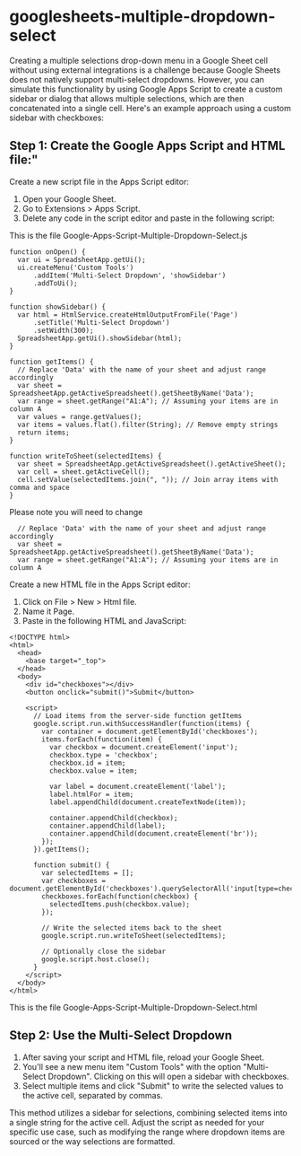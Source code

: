# googlesheets-multiple-dropdown-select

Creating a multiple selections drop-down menu in a Google Sheet cell without using external integrations is a challenge because Google Sheets does not natively support multi-select dropdowns. However, you can simulate this functionality by using Google Apps Script to create a custom sidebar or dialog that allows multiple selections, which are then concatenated into a single cell. Here's an example approach using a custom sidebar with checkboxes:

## Step 1: Create the Google Apps Script and HTML file:"

Create a new script file in the Apps Script editor:

1. Open your Google Sheet.
2. Go to Extensions > Apps Script.
3. Delete any code in the script editor and paste in the following script:

This is the file Google-Apps-Script-Multiple-Dropdown-Select.js

```
function onOpen() {
  var ui = SpreadsheetApp.getUi();
  ui.createMenu('Custom Tools')
      .addItem('Multi-Select Dropdown', 'showSidebar')
      .addToUi();
}

function showSidebar() {
  var html = HtmlService.createHtmlOutputFromFile('Page')
      .setTitle('Multi-Select Dropdown')
      .setWidth(300);
  SpreadsheetApp.getUi().showSidebar(html);
}

function getItems() {
  // Replace 'Data' with the name of your sheet and adjust range accordingly
  var sheet = SpreadsheetApp.getActiveSpreadsheet().getSheetByName('Data');
  var range = sheet.getRange("A1:A"); // Assuming your items are in column A
  var values = range.getValues();
  var items = values.flat().filter(String); // Remove empty strings
  return items;
}

function writeToSheet(selectedItems) {
  var sheet = SpreadsheetApp.getActiveSpreadsheet().getActiveSheet();
  var cell = sheet.getActiveCell();
  cell.setValue(selectedItems.join(", ")); // Join array items with comma and space
}

```

Please note you will need to change 

```
  // Replace 'Data' with the name of your sheet and adjust range accordingly
  var sheet = SpreadsheetApp.getActiveSpreadsheet().getSheetByName('Data');
  var range = sheet.getRange("A1:A"); // Assuming your items are in column A
```

Create a new HTML file in the Apps Script editor:

1. Click on File > New > Html file.
2. Name it Page.
3. Paste in the following HTML and JavaScript:

```
<!DOCTYPE html>
<html>
  <head>
    <base target="_top">
  </head>
  <body>
    <div id="checkboxes"></div>
    <button onclick="submit()">Submit</button>
    
    <script>
      // Load items from the server-side function getItems
      google.script.run.withSuccessHandler(function(items) {
        var container = document.getElementById('checkboxes');
        items.forEach(function(item) {
          var checkbox = document.createElement('input');
          checkbox.type = 'checkbox';
          checkbox.id = item;
          checkbox.value = item;
          
          var label = document.createElement('label');
          label.htmlFor = item;
          label.appendChild(document.createTextNode(item));
          
          container.appendChild(checkbox);
          container.appendChild(label);
          container.appendChild(document.createElement('br'));
        });
      }).getItems();
      
      function submit() {
        var selectedItems = [];
        var checkboxes = document.getElementById('checkboxes').querySelectorAll('input[type=checkbox]:checked');
        checkboxes.forEach(function(checkbox) {
          selectedItems.push(checkbox.value);
        });
        
        // Write the selected items back to the sheet
        google.script.run.writeToSheet(selectedItems);
        
        // Optionally close the sidebar
        google.script.host.close();
      }
    </script>
  </body>
</html>
```
This is the file Google-Apps-Script-Multiple-Dropdown-Select.html


## Step 2: Use the Multi-Select Dropdown

1. After saving your script and HTML file, reload your Google Sheet.
2. You'll see a new menu item "Custom Tools" with the option "Multi-Select Dropdown". Clicking on this will open a sidebar with checkboxes.
3. Select multiple items and click "Submit" to write the selected values to the active cell, separated by commas.

This method utilizes a sidebar for selections, combining selected items into a single string for the active cell. Adjust the script as needed for your specific use case, such as modifying the range where dropdown items are sourced or the way selections are formatted.
